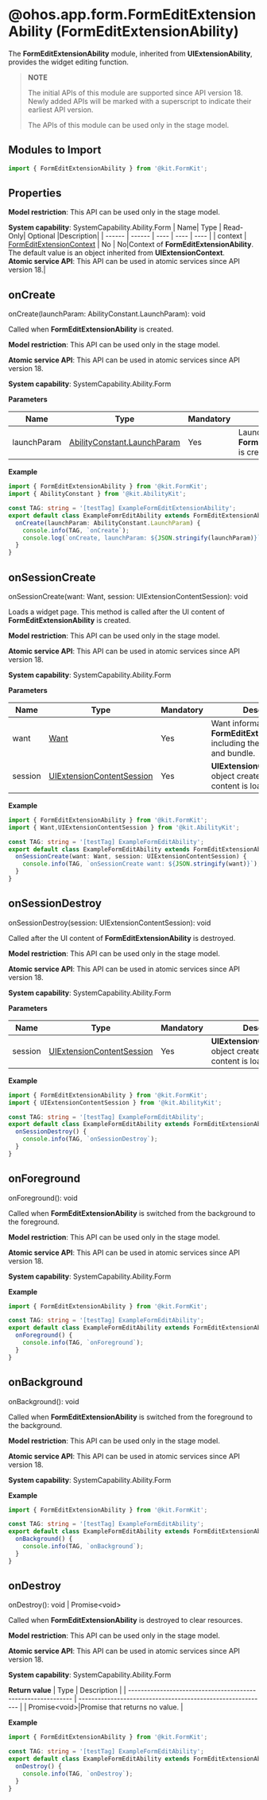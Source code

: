 # @ohos.app.form.FormEditExtensionAbility  (FormEditExtensionAbility)

The **FormEditExtensionAbility** module, inherited from **UIExtensionAbility**, provides the widget editing function.

> **NOTE**
>
> The initial APIs of this module are supported since API version 18. Newly added APIs will be marked with a superscript to indicate their earliest API version.
>
> The APIs of this module can be used only in the stage model.

## Modules to Import

```ts
import { FormEditExtensionAbility } from '@kit.FormKit';
```

## Properties
**Model restriction**: This API can be used only in the stage model.

**System capability**: SystemCapability.Ability.Form
  | Name| Type   | Read-Only| Optional |Description|
  | ------ | ------ | ---- | ---- | ---- |
  | context |  [FormEditExtensionContext](./js-apis-inner-application-formEditExtensionContext.md) | No  | No|Context of **FormEditExtensionAbility**. The default value is an object inherited from **UIExtensionContext**.<br>**Atomic service API**: This API can be used in atomic services since API version 18.|

## onCreate

onCreate(launchParam: AbilityConstant.LaunchParam): void

Called when **FormEditExtensionAbility** is created.

**Model restriction**: This API can be used only in the stage model.

**Atomic service API**: This API can be used in atomic services since API version 18.

**System capability**: SystemCapability.Ability.Form

**Parameters**

  | Name| Type   | Mandatory| Description                                  |
  | ------ | ------ | ---- | ------------------------------------- |
  | launchParam |  [AbilityConstant.LaunchParam](../apis-ability-kit/js-apis-app-ability-abilityConstant.md#launchparam) | Yes  | Launch parameter when **FormEditExtensionAbility** is created.                              |


**Example**

```ts
import { FormEditExtensionAbility } from '@kit.FormKit';
import { AbilityConstant } from '@kit.AbilityKit';

const TAG: string = '[testTag] ExampleFormEditExtensionAbility';
export default class ExampleFomrEditAbility extends FormEditExtensionAbility {
  onCreate(launchParam: AbilityConstant.LaunchParam) {
    console.info(TAG, `onCreate`);
    console.log(`onCreate, launchParam: ${JSON.stringify(launchParam)}`);
  }
}
```

## onSessionCreate

onSessionCreate(want: Want, session: UIExtensionContentSession): void

Loads a widget page. This method is called after the UI content of **FormEditExtensionAbility** is created.

**Model restriction**: This API can be used only in the stage model.

**Atomic service API**: This API can be used in atomic services since API version 18.

**System capability**: SystemCapability.Ability.Form

**Parameters**

  | Name| Type   | Mandatory| Description                                  |
  | ------ | ------ | ---- | ------------------------------------- |
  | want |  [Want](../apis-ability-kit/js-apis-app-ability-want.md) | Yes  | Want information of **FormEditExtensionAbility**, including the ability name and bundle.|
  | session  |  [UIExtensionContentSession](../apis-ability-kit/js-apis-app-ability-uiExtensionContentSession.md)  | Yes  | **UIExtensionContentSession** object created when the UI content is loaded.|


**Example**

```ts
import { FormEditExtensionAbility } from '@kit.FormKit';
import { Want,UIExtensionContentSession } from '@kit.AbilityKit';

const TAG: string = '[testTag] ExampleFormEditAbility';
export default class ExampleFormEditAbility extends FormEditExtensionAbility {
  onSessionCreate(want: Want, session: UIExtensionContentSession) {
    console.info(TAG, `onSessionCreate want: ${JSON.stringify(want)}`);
  }
}
```

## onSessionDestroy

onSessionDestroy(session: UIExtensionContentSession): void

Called after the UI content of **FormEditExtensionAbility** is destroyed.

**Model restriction**: This API can be used only in the stage model.

**Atomic service API**: This API can be used in atomic services since API version 18.

**System capability**: SystemCapability.Ability.Form

**Parameters**

  | Name| Type   | Mandatory| Description                                  |
  | ------ | ------ | ---- | ------------------------------------- |
  | session  |   [UIExtensionContentSession](../apis-ability-kit/js-apis-app-ability-uiExtensionContentSession.md)  | Yes  | **UIExtensionContentSession** object created when the UI content is loaded.|


**Example**

```ts
import { FormEditExtensionAbility } from '@kit.FormKit';
import { UIExtensionContentSession } from '@kit.AbilityKit';

const TAG: string = '[testTag] ExampleFormEditAbility';
export default class ExampleFormEditAbility extends FormEditExtensionAbility{
  onSessionDestroy() {
    console.info(TAG, `onSessionDestroy`);
  }
}
```
## onForeground

onForeground(): void

Called when **FormEditExtensionAbility** is switched from the background to the foreground.

**Model restriction**: This API can be used only in the stage model.

**Atomic service API**: This API can be used in atomic services since API version 18.

**System capability**: SystemCapability.Ability.Form

**Example**

```ts
import { FormEditExtensionAbility } from '@kit.FormKit';

const TAG: string = '[testTag] ExampleFormEditAbility';
export default class ExampleFormEditAbility extends FormEditExtensionAbility{
  onForeground() {
    console.info(TAG, `onForeground`);
  }
}
```
## onBackground

onBackground(): void

Called when **FormEditExtensionAbility** is switched from the foreground to the background.

**Model restriction**: This API can be used only in the stage model.

**Atomic service API**: This API can be used in atomic services since API version 18.

**System capability**: SystemCapability.Ability.Form

**Example**

```ts
import { FormEditExtensionAbility } from '@kit.FormKit';

const TAG: string = '[testTag] ExampleFormEditAbility';
export default class ExampleFormEditAbility extends FormEditExtensionAbility{
  onBackground() {
    console.info(TAG, `onBackground`);
  }
}
```

## onDestroy

onDestroy(): void | Promise&lt;void&gt;

Called when **FormEditExtensionAbility** is destroyed to clear resources.

**Model restriction**: This API can be used only in the stage model.

**Atomic service API**: This API can be used in atomic services since API version 18.

**System capability**: SystemCapability.Ability.Form

**Return value**
| Type                                                        | Description                                                       |
| ------------------------------------------------------------ | ----------------------------------------------------------- |
| Promise&lt;void&gt;|Promise that returns no value. |

**Example**

```ts
import { FormEditExtensionAbility } from '@kit.FormKit';

const TAG: string = '[testTag] ExampleFormEditAbility';
export default class ExampleFormEditAbility extends FormEditExtensionAbility{
  onDestroy() {
    console.info(TAG, `onDestroy`);
  }
}
```
